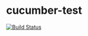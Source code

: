 # cucumber-test

[![Build Status](https://travis-ci.org/christieyoo/cucumber-test.svg?branch=master)](https://travis-ci.org/christieyoo/cucumber-test)
